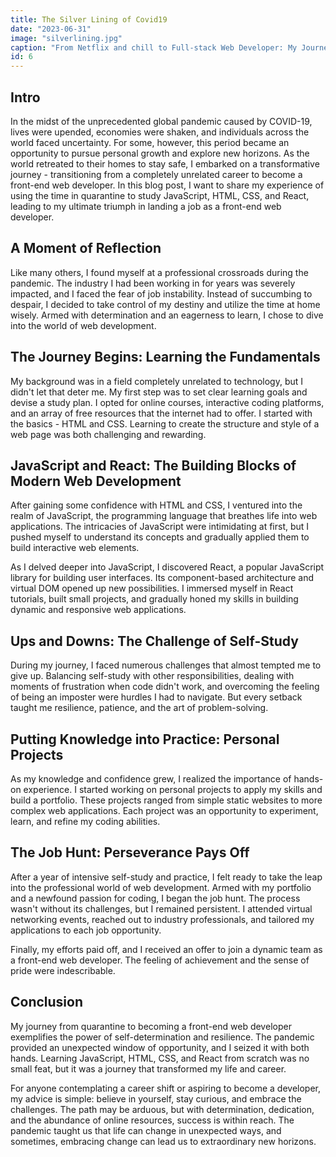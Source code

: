 ```yaml
---
title: The Silver Lining of Covid19
date: "2023-06-31"
image: "silverlining.jpg"
caption: "From Netflix and chill to Full-stack Web Developer: My Journey of Career Shift During the Pandemic."
id: 6
---
```


## Intro

In the midst of the unprecedented global pandemic caused by COVID-19, lives were upended, economies were shaken, and individuals across the world faced uncertainty. For some, however, this period became an opportunity to pursue personal growth and explore new horizons. As the world retreated to their homes to stay safe, I embarked on a transformative journey - transitioning from a completely unrelated career to become a front-end web developer. In this blog post, I want to share my experience of using the time in quarantine to study JavaScript, HTML, CSS, and React, leading to my ultimate triumph in landing a job as a front-end web developer.

## A Moment of Reflection

Like many others, I found myself at a professional crossroads during the pandemic. The industry I had been working in for years was severely impacted, and I faced the fear of job instability. Instead of succumbing to despair, I decided to take control of my destiny and utilize the time at home wisely. Armed with determination and an eagerness to learn, I chose to dive into the world of web development.

## The Journey Begins: Learning the Fundamentals

My background was in a field completely unrelated to technology, but I didn't let that deter me. My first step was to set clear learning goals and devise a study plan. I opted for online courses, interactive coding platforms, and an array of free resources that the internet had to offer. I started with the basics - HTML and CSS. Learning to create the structure and style of a web page was both challenging and rewarding.

## JavaScript and React: The Building Blocks of Modern Web Development

After gaining some confidence with HTML and CSS, I ventured into the realm of JavaScript, the programming language that breathes life into web applications. The intricacies of JavaScript were intimidating at first, but I pushed myself to understand its concepts and gradually applied them to build interactive web elements.

As I delved deeper into JavaScript, I discovered React, a popular JavaScript library for building user interfaces. Its component-based architecture and virtual DOM opened up new possibilities. I immersed myself in React tutorials, built small projects, and gradually honed my skills in building dynamic and responsive web applications.

## Ups and Downs: The Challenge of Self-Study

During my journey, I faced numerous challenges that almost tempted me to give up. Balancing self-study with other responsibilities, dealing with moments of frustration when code didn't work, and overcoming the feeling of being an imposter were hurdles I had to navigate. But every setback taught me resilience, patience, and the art of problem-solving.

## Putting Knowledge into Practice: Personal Projects

As my knowledge and confidence grew, I realized the importance of hands-on experience. I started working on personal projects to apply my skills and build a portfolio. These projects ranged from simple static websites to more complex web applications. Each project was an opportunity to experiment, learn, and refine my coding abilities.

## The Job Hunt: Perseverance Pays Off

After a year of intensive self-study and practice, I felt ready to take the leap into the professional world of web development. Armed with my portfolio and a newfound passion for coding, I began the job hunt. The process wasn't without its challenges, but I remained persistent. I attended virtual networking events, reached out to industry professionals, and tailored my applications to each job opportunity.

Finally, my efforts paid off, and I received an offer to join a dynamic team as a front-end web developer. The feeling of achievement and the sense of pride were indescribable.

## Conclusion

My journey from quarantine to becoming a front-end web developer exemplifies the power of self-determination and resilience. The pandemic provided an unexpected window of opportunity, and I seized it with both hands. Learning JavaScript, HTML, CSS, and React from scratch was no small feat, but it was a journey that transformed my life and career.

For anyone contemplating a career shift or aspiring to become a developer, my advice is simple: believe in yourself, stay curious, and embrace the challenges. The path may be arduous, but with determination, dedication, and the abundance of online resources, success is within reach. The pandemic taught us that life can change in unexpected ways, and sometimes, embracing change can lead us to extraordinary new horizons.
